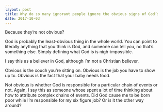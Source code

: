 ```yaml
---
layout: post
title: Why do so many ignorant people ignore the obvious signs of God’s existence?
date: 2017-10-03
---
```


<p>Because they’re not obvious?</p><p>God is probably the least-obvious thing in the whole world. You can point to literally anything that you think is God, and someone can tell you, no that’s something else. Simply defining what God is is nigh-impossible.</p><p>I say this as a believer in God, although I’m not a Christian believer.</p><p>Obvious is the couch you’re sitting on. Obvious is the job you have to show up to. Obvious is the fact that your baby needs food.</p><p>Not obvious is whether God is responsible for a particular chain of events or not. Again, I say this as someone whose spent a lot of time thinking about how to attribute complex chains of events. Did God cause me to be born poor while I’m responsible for my six figure job? Or is it the other way around?</p>
